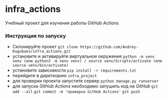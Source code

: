 # infra_actions
Учебный проект для изучения работы GitHub Actions

### Инструкция по запуску
- Склонируйте проект `git clone https://github.com/Andrey-Kugubaev/infra_actions.git` 
- установите и активируйте виртуальное окружение
`python -m venv venv (или python3 -m venv venv) / source venv/Scripts/activate (или source venv/bin/activate)`
- установите зависимости `pip install -r requirements.txt`
- перейдите в диреткорию `infra_project`
- для проверки проекта запустите сервер `python manage.py runserver`
- для запуска _GitHub Actions_ необходимо запушить код на _GitHub_ `git add --all` `git commit -m 'проверка GitHub Actions'` `git push`